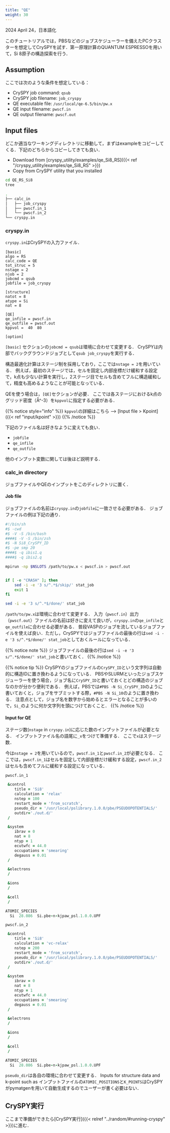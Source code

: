 ```yaml
---
title: "QE"
weight: 30
---
```


2024 April 24，日本語化

このチュートリアルでは，PBSなどのジョブスケジューラーを備えたPCクラスターを想定してCrySPYを試す．第一原理計算のQUANTUM ESPRESSOを用いて，Si 8原子の構造探索を行う．

## Assumption

ここでは次のような条件を想定している：

- CrySPY job command: `qsub`
- CrySPY job filename: `job_cryspy`
- QE executable file: `/usr/local/qe-6.5/bin/pw.x`
- QE input filename: `pwscf.in`
- QE output filename: `pwscf.out`


## Input files
どこか適当なワーキングディレクトリに移動して，まずはexampleをコピーしてくる．下記のどちらからコピーしてきても良い．

- Download from [cryspy_utility/examples/qe_Si8_RS]({{< ref "/cryspy_utility/examples/qe_Si8_RS" >}})
- Copy from CrySPY utility that you installed



``` zsh
cd QE_RS_Si8
tree
```

``` zsh
.
├── calc_in
│   ├── job_cryspy
│   ├── pwscf.in_1
│   └── pwscf.in_2
└── cryspy.in
```


### cryspy.in
`cryspy.in`はCrySPYの入力ファイル．

```
[basic]
algo = RS
calc_code = QE
tot_struc = 5
nstage = 2
njob = 2
jobcmd = qsub
jobfile = job_cryspy

[structure]
natot = 8
atype = Si
nat = 8

[QE]
qe_infile = pwscf.in
qe_outfile = pwscf.out
kppvol =  40  80

[option]
```

`[basic]` セクションの`jobcmd = qsub`は環境に合わせて変更する．
CrySPYは内部でバックグラウンドジョブとして`qsub job_cryspy`を実行する．

構造最適化計算はステージ制を採用しており，ここでは`nstage = 2`を用いている．
例えば，最初のステージでは，セルを固定し内部座標だけ緩和する設定で，k点も少ない計算を実行し，2ステージ目でセルも含めてフルに構造緩和して，精度も高めるようなことが可能となっている．

QEを使う場合は，`[QE]`セクションが必要．
ここでは各ステージにおけるk点のグリッド密度（Å^-3）を`kppvol`に指定する必要がある．


{{% notice style="info" %}}
`kppvol`の詳細はこちら --> [Input file > Kpoint]({{< ref "input/kpoint" >}})
{{% /notice %}}

下記のファイル名は好きなように変えても良い．

- `jobfile`
- `qe_infile`
- `qe_outfile`

他のインプット変数に関しては後ほど説明する．



### calc_in directory

ジョブファイルやQEのインプットをこのディレクトリに置く．

#### Job file

ジョブファイルの名前は`cryspy.in`の`jobfile`に一致させる必要がある．
ジョブファイルの例は下記の通り．


``` zsh
#!/bin/sh
#$ -cwd
#$ -V -S /bin/bash
####$ -V -S /bin/zsh
#$ -N Si8_CrySPY_ID
#$ -pe smp 20
####$ -q ibis1.q
####$ -q ibis2.q

mpirun -np $NSLOTS /path/to/pw.x < pwscf.in > pwscf.out


if [ -e "CRASH" ]; then
    sed -i -e '3 s/^.*$/skip/' stat_job
    exit 1
fi

sed -i -e '3 s/^.*$/done/' stat_job
```

`/path/to/pw.x`は環境に合わせて変更する．
入力（`pwscf.in`）出力（`pwscf.out`）ファイルの名前は好きに変えて良いが，`cryspy.in`の`qe_infile`と`qe_outfile`に合わせる必要がある．
普段VASPのジョブを流しているジョブファイルを使えば良い．ただし，CrySPYではジョブファイルの最後の行は`sed -i -e '3 s/^.*$/done/' stat_job`としておくルールになっている．

{{% notice note %}}
ジョブファイルの最後の行は`sed -i -e '3 s/^.*$/done/' stat_job`と書いておく．
{{% /notice %}}

{{% notice tip %}}
CrySPYのジョブファイルの`CrySPY_ID`という文字列は自動的に構造IDに置き換わるようになっている．
PBSやSLURMといったジョブスケジューラーを使う場合，ジョブ名に`CrySPY_ID`と書いておくとどの構造のジョブなのかが分かり便利である．
例えば，PBSでは`#PBS -N Si_CrySPY_ID`のように書いておくと，ジョブをサブミットする際，`#PBS -N Si_10`のように置き換わる．
注意点として，ジョブ名を数字から始めるとエラーとなることが多いので，`Si_`のように何か文字列を頭につけておくこと．
{{% /notice %}}



#### Input for QE

ステージ数(`nstage` in `cryspy.in`)に応じた数のインプットファイルが必要となる．
インプットファイル名の語尾に`_x`をつけて準備する．
ここで`x`はステージ数．

今は`nstage = 2`を用いているので，`pwscf.in_1`と`pwscf.in_2`が必要となる．
ここでは，`pwscf.in_1`はセルを固定して内部座標だけ緩和する設定，`pwscf.in_2`はセルも含めてフルに緩和する設定になっている．

`pwscf.in_1`

``` fortran
 &control
    title = 'Si8'
    calculation = 'relax'
    nstep = 100
    restart_mode = 'from_scratch',
    pseudo_dir = '/usr/local/pslibrary.1.0.0/pbe/PSEUDOPOTENTIALS/'
    outdir='./out.d/'
 /

 &system
    ibrav = 0
    nat = 8
    ntyp = 1
    ecutwfc = 44.0
    occupations = 'smearing'
    degauss = 0.01
 /

 &electrons
 /

 &ions
 /

 &cell
 /

ATOMIC_SPECIES
  Si  28.086  Si.pbe-n-kjpaw_psl.1.0.0.UPF
```


`pwscf.in_2`
``` fortran
 &control
    title = 'Si8'
    calculation = 'vc-relax'
    nstep = 200
    restart_mode = 'from_scratch',
    pseudo_dir = '/usr/local/pslibrary.1.0.0/pbe/PSEUDOPOTENTIALS/'
    outdir='./out.d/'
 /

 &system
    ibrav = 0
    nat = 8
    ntyp = 1
    ecutwfc = 44.0
    occupations = 'smearing'
    degauss = 0.01
 /

 &electrons
 /

 &ions
 /

 &cell
 /

ATOMIC_SPECIES
  Si  28.086  Si.pbe-n-kjpaw_psl.1.0.0.UPF
```


`pseudo_dir`は各自の環境に合わせて変更する．
Inputs for structure data and k-point such as インプットファイルの`ATOMIC_POSITIONS`と`K_POINTS`はCrySPYがpymatgenを用いて自動生成するのでユーザーが書く必要はない．


## CrySPY実行

ここまで準備ができたら[CrySPY実行]({{< relref "../random/#running-cryspy" >}})に進む．

